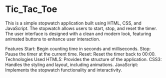 # Tic_Tac_Toe
This is a simple stopwatch application built using HTML, CSS, and JavaScript. The stopwatch allows users to start, stop, and reset the timer. The user interface is designed with a clean and modern look, featuring animated buttons to enhance user interaction.

Features
Start: Begin counting time in seconds and milliseconds.
Stop: Pause the timer at the current time.
Reset: Reset the timer back to 00:00.
Technologies Used
HTML5: Provides the structure of the application.
CSS3: Handles the styling and layout, including animations.
JavaScript: Implements the stopwatch functionality and interactivity.
